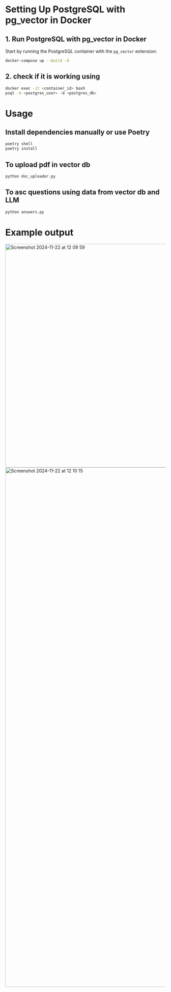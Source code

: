 # Setting Up PostgreSQL with pg_vector in Docker

## 1. Run PostgreSQL with pg_vector in Docker
Start by running the PostgreSQL container with the `pg_vector` extension:

```bash
docker-compose up --build -d
```


## 2. check if it is working using

```bash
docker exec -it <container_id> bash
psql -U <postgres_user> -d <postgres_db>
```

# Usage

## Install dependencies manually or use Poetry

```bash
poetry shell
poetry install
```

## To upload pdf in vector db

```bash
python doc_uploader.py
```  


## To asc questions using data from vector db and LLM

```bash
python answers.py
```
# Example output
<img width="701" alt="Screenshot 2024-11-22 at 12 09 59" src="https://github.com/user-attachments/assets/598c6a60-9ece-4fe0-b1d6-5f97a5e34049">
<img width="1630" alt="Screenshot 2024-11-22 at 12 10 15" src="https://github.com/user-attachments/assets/b97d05b3-d725-477d-91dc-c87e861e76ea">


